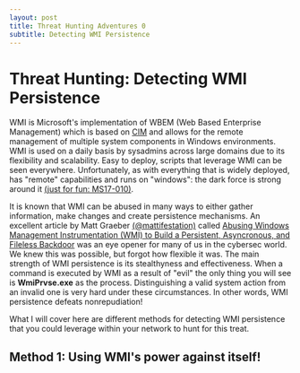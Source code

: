 ```yaml
---
layout: post
title: Threat Hunting Adventures 0 
subtitle: Detecting WMI Persistence
---
```


Threat Hunting: Detecting WMI Persistence
=========================

WMI is Microsoft's implementation of WBEM (Web Based Enterprise Management) which is based on
[CIM](http://www.dmtf.org/standards/cim) and allows for the remote management of multiple system
components in Windows environments. WMI is used on a daily basis by sysadmins across large domains
due to its flexibility and scalability. Easy to deploy, scripts that leverage WMI can be seen
everywhere. Unfortunately, as with everything that is widely deployed, has "remote" capabilities
and runs on "windows": the dark force is strong around it [(just for fun: MS17-010)](https://technet.microsoft.com/en-us/library/security/ms17-010.aspx).

It is known that WMI can be abused in many ways to either gather information, make changes and
create persistence mechanisms. An excellent article by Matt Graeber [(@mattifestation)](https://twitter.com/mattifestation?ref_src=twsrc%5Egoogle%7Ctwcamp%5Eserp%7Ctwgr%5Eauthor) called [Abusing Windows Management
Instrumentation (WMI) to Build a Persistent, Asyncronous, and Fileless Backdoor](https://www.blackhat.com/docs/us-15/materials/us-15-Graeber-Abusing-Windows-Management-Instrumentation-WMI-To-Build-A-Persistent%20Asynchronous-And-Fileless-Backdoor-wp.pdf)
was an eye opener for many of us in the cybersec world. We knew this was possible, but forgot
how flexible it was. The main strength of WMI persistence is its stealthyness and effectiveness.
When a command is executed by WMI as a result of "evil" the only thing you will see is **WmiPrvse.exe**
as the process. Distinguishing a valid system action from an invalid one is very hard under these circumstances. In other words,
WMI persistence defeats nonrepudiation!

What I will cover here are different methods for detecting WMI persistence that
you could leverage within your network to hunt for this treat.

## Method 1: Using WMI's power against itself! 
